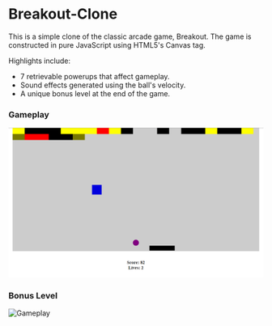 # Breakout-Clone
This is a simple clone of the classic arcade game, Breakout. The game is constructed in pure JavaScript using HTML5's Canvas tag.

Highlights include:
* 7 retrievable powerups that affect gameplay.
* Sound effects generated using the ball's velocity.
* A unique bonus level at the end of the game.

### Gameplay
![Gameplay](img/gameplay.png?raw=true)

### Bonus Level
![Gameplay](img/bonuslevel.png?raw=true)
